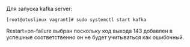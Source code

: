 Для запуска kafka server:
```
[root@otuslinux vagrant]# sudo systemctl start kafka
```
Restart=on-failure выбран поскольку код выхода 143 добавлен в успешные соответственно он не будет учитываться как ошибочный.
